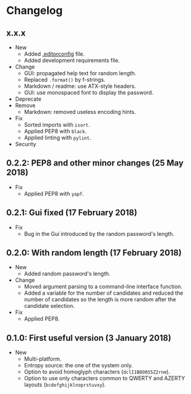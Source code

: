 # Changelog

## x.x.x

-   New
    -   Added [.editorconfig](https://editorconfig.org/) file.
    -   Added development requirements file.
-   Change
    -   GUI: propagated help text for random length.
    -   Replaced `.format()` by f-strings.
    -   Markdown / readme: use ATX-style headers.
    -   GUI: use monospaced font to display the password.
-   Deprecate
-   Remove
    -   Markdown: removed useless encoding hints.
-   Fix
    -   Sorted imports with `isort`.
    -   Applied PEP8 with `black`.
    -   Applied linting with `pylint`.
-   Security

## 0.2.2: PEP8 and other minor changes (25 May 2018)

-   Fix
    -   Applied PEP8 with `yapf`.

## 0.2.1: Gui fixed (17 February 2018)

-   Fix
    -   Bug in the Gui introduced by the random password's length.

## 0.2.0: With random length (17 February 2018)

-   New
    -   Added random password's length.
-   Change
    -   Moved argument parsing to a command-line interface function.
    -   Added a variable for the number of candidates and reduced the number of
        candidates so the length is more random after the candidate selection.
-   Fix
    -   Applied PEP8.

## 0.1.0: First useful version (3 January 2018)

-   New
    -   Multi-platform.
    -   Entropy source: the one of the system only.
    -   Option to avoid homoglyph characters (`dclI1B8O0S5Z2rnm`).
    -   Option to use only characters common to QWERTY and AZERTY layouts
        (`bcdefghijklnoprstuvxy`).
